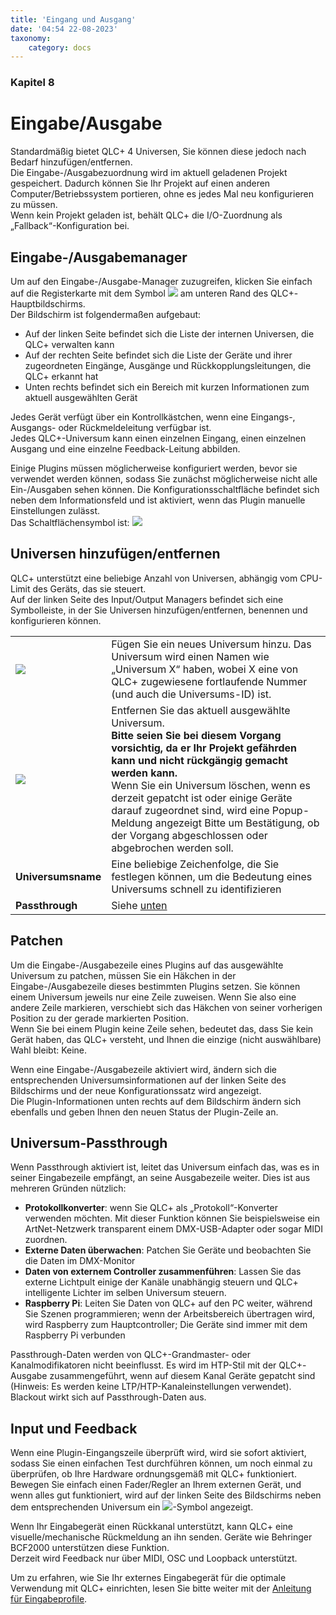 ```yaml
---
title: 'Eingang und Ausgang'
date: '04:54 22-08-2023'
taxonomy:
    category: docs
---
```


<style>
    #chapter p {
        text-align: left;
    }
</style>
### Kapitel 8

# Eingabe/Ausgabe

Standardmäßig bietet QLC+ 4 Universen, Sie können diese jedoch nach Bedarf hinzufügen/entfernen.  
Die Eingabe-/Ausgabezuordnung wird im aktuell geladenen Projekt gespeichert. Dadurch können Sie Ihr Projekt auf einen anderen Computer/Betriebssystem portieren, ohne es jedes Mal neu konfigurieren zu müssen.  
Wenn kein Projekt geladen ist, behält QLC+ die I/O-Zuordnung als „Fallback“-Konfiguration bei.

Eingabe-/Ausgabemanager
--------------------

Um auf den Eingabe-/Ausgabe-Manager zuzugreifen, klicken Sie einfach auf die Registerkarte mit dem Symbol ![](/basics/input_output.png) am unteren Rand des QLC+-Hauptbildschirms.  
Der Bildschirm ist folgendermaßen aufgebaut:  

* Auf der linken Seite befindet sich die Liste der internen Universen, die QLC+ verwalten kann
* Auf der rechten Seite befindet sich die Liste der Geräte und ihrer zugeordneten Eingänge, Ausgänge und Rückkopplungsleitungen, die QLC+ erkannt hat
* Unten rechts befindet sich ein Bereich mit kurzen Informationen zum aktuell ausgewählten Gerät

Jedes Gerät verfügt über ein Kontrollkästchen, wenn eine Eingangs-, Ausgangs- oder Rückmeldeleitung verfügbar ist.  
Jedes QLC+-Universum kann einen einzelnen Eingang, einen einzelnen Ausgang und eine einzelne Feedback-Leitung abbilden.  

Einige Plugins müssen möglicherweise konfiguriert werden, bevor sie verwendet werden können, sodass Sie zunächst möglicherweise nicht alle Ein-/Ausgaben sehen können. Die Konfigurationsschaltfläche befindet sich neben dem Informationsfeld und ist aktiviert, wenn das Plugin manuelle Einstellungen zulässt.  
Das Schaltflächensymbol ist: ![](/basics/configure.png)

Universen hinzufügen/entfernen
-------------------------

QLC+ unterstützt eine beliebige Anzahl von Universen, abhängig vom CPU-Limit des Geräts, das sie steuert.  
Auf der linken Seite des Input/Output Managers befindet sich eine Symbolleiste, in der Sie Universen hinzufügen/entfernen, benennen und konfigurieren können.

|     |     |
| --- | --- |
| ![](/basics/edit_add.png) | Fügen Sie ein neues Universum hinzu. Das Universum wird einen Namen wie „Universum X“ haben, wobei X eine von QLC+ zugewiesene fortlaufende Nummer (und auch die Universums-ID) ist. |
| ![](/basics/edit_remove.png) | Entfernen Sie das aktuell ausgewählte Universum.  <br>**Bitte seien Sie bei diesem Vorgang vorsichtig, da er Ihr Projekt gefährden kann und nicht rückgängig gemacht werden kann.** <br>Wenn Sie ein Universum löschen, wenn es derzeit gepatcht ist oder einige Geräte darauf zugeordnet sind, wird eine Popup-Meldung angezeigt Bitte um Bestätigung, ob der Vorgang abgeschlossen oder abgebrochen werden soll. |
| **Universumsname** | Eine beliebige Zeichenfolge, die Sie festlegen können, um die Bedeutung eines Universums schnell zu identifizieren |
| **Passthrough** | Siehe [unten](#universum-passthrough) |

Patchen
--------

Um die Eingabe-/Ausgabezeile eines Plugins auf das ausgewählte Universum zu patchen, müssen Sie ein Häkchen in der Eingabe-/Ausgabezeile dieses bestimmten Plugins setzen. Sie können einem Universum jeweils nur eine Zeile zuweisen. Wenn Sie also eine andere Zeile markieren, verschiebt sich das Häkchen von seiner vorherigen Position zu der gerade markierten Position.  
Wenn Sie bei einem Plugin keine Zeile sehen, bedeutet das, dass Sie kein Gerät haben, das QLC+ versteht, und Ihnen die einzige (nicht auswählbare) Wahl bleibt: Keine.

Wenn eine Eingabe-/Ausgabezeile aktiviert wird, ändern sich die entsprechenden Universumsinformationen auf der linken Seite des Bildschirms und der neue Konfigurationssatz wird angezeigt.  
Die Plugin-Informationen unten rechts auf dem Bildschirm ändern sich ebenfalls und geben Ihnen den neuen Status der Plugin-Zeile an.

Universum-Passthrough
--------------------

Wenn Passthrough aktiviert ist, leitet das Universum einfach das, was es in seiner Eingabezeile empfängt, an seine Ausgabezeile weiter. Dies ist aus mehreren Gründen nützlich:

* **Protokollkonverter**: wenn Sie QLC+ als „Protokoll“-Konverter verwenden möchten. Mit dieser Funktion können Sie beispielsweise ein ArtNet-Netzwerk transparent einem DMX-USB-Adapter oder sogar MIDI zuordnen.
* **Externe Daten überwachen**: Patchen Sie Geräte und beobachten Sie die Daten im DMX-Monitor
* **Daten von externem Controller zusammenführen**: Lassen Sie das externe Lichtpult einige der Kanäle unabhängig steuern und QLC+ intelligente Lichter im selben Universum steuern.
* **Raspberry Pi**: Leiten Sie Daten von QLC+ auf den PC weiter, während Sie Szenen programmieren; wenn der Arbeitsbereich übertragen wird, wird Raspberry zum Hauptcontroller; Die Geräte sind immer mit dem Raspberry Pi verbunden

Passthrough-Daten werden von QLC+-Grandmaster- oder Kanalmodifikatoren nicht beeinflusst. Es wird im HTP-Stil mit der QLC+-Ausgabe zusammengeführt, wenn auf diesem Kanal Geräte gepatcht sind (Hinweis: Es werden keine LTP/HTP-Kanaleinstellungen verwendet). Blackout wirkt sich auf Passthrough-Daten aus.

Input und Feedback
-------------------

Wenn eine Plugin-Eingangszeile überprüft wird, wird sie sofort aktiviert, sodass Sie einen einfachen Test durchführen können, um noch einmal zu überprüfen, ob Ihre Hardware ordnungsgemäß mit QLC+ funktioniert.  
Bewegen Sie einfach einen Fader/Regler an Ihrem externen Gerät, und wenn alles gut funktioniert, wird auf der linken Seite des Bildschirms neben dem entsprechenden Universum ein ![](/basics/input.png)-Symbol angezeigt.

Wenn Ihr Eingabegerät einen Rückkanal unterstützt, kann QLC+ eine visuelle/mechanische Rückmeldung an ihn senden. Geräte wie Behringer BCF2000 unterstützen diese Funktion.  
Derzeit wird Feedback nur über MIDI, OSC und Loopback unterstützt.

Um zu erfahren, wie Sie Ihr externes Eingabegerät für die optimale Verwendung mit QLC+ einrichten, lesen Sie bitte weiter mit der [Anleitung für Eingabeprofile](input-profiles).